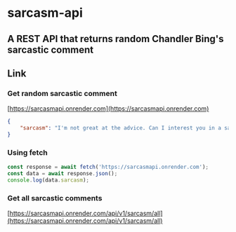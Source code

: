 # sarcasm-api

## A REST API that returns random Chandler Bing's sarcastic comment

## Link

### Get random sarcastic comment

[https://sarcasmapi.onrender.com](https://sarcasmapi.onrender.com)

```json
{
    "sarcasm": "I'm not great at the advice. Can I interest you in a sarcastic comment."
}
```

### Using fetch

```js
const response = await fetch('https://sarcasmapi.onrender.com');
const data = await response.json();
console.log(data.sarcasm);
```

### Get all sarcastic comments

[https://sarcasmapi.onrender.com/api/v1/sarcasm/all](https://sarcasmapi.onrender.com/api/v1/sarcasm/all)
